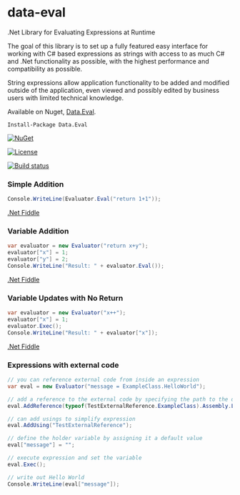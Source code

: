 # data-eval
.Net Library for Evaluating Expressions at Runtime

The goal of this library is to set up a fully featured easy interface for working with C# based expressions as strings with access to as much C# and .Net functionality as possible, with the highest performance and compatibility as possible.

String expressions allow application functionality to be added and modified outside of the application, even viewed and possibly edited by business users with limited technical knowledge.

Available on Nuget, [Data.Eval](https://www.nuget.org/packages/Data.Eval/).

    Install-Package Data.Eval


[![NuGet](https://img.shields.io/nuget/dt/Data.Eval.svg)](https://www.nuget.org/packages/Data.Eval/)

[![License](https://img.shields.io/badge/License-Apache%202.0-blue.svg)](https://opensource.org/licenses/Apache-2.0)

[![Build status](https://ci.appveyor.com/api/projects/status/ewhl0xxqok5yeqr3?svg=true)](https://ci.appveyor.com/project/bruce-dunwiddie/data-eval)

### Simple Addition

```csharp
Console.WriteLine(Evaluator.Eval("return 1+1"));
```

[.Net Fiddle](https://dotnetfiddle.net/DTLu6Z)

### Variable Addition

```csharp
var evaluator = new Evaluator("return x+y");
evaluator["x"] = 1;
evaluator["y"] = 2;
Console.WriteLine("Result: " + evaluator.Eval());
```

[.Net Fiddle](https://dotnetfiddle.net/19moI3)

### Variable Updates with No Return

```csharp
var evaluator = new Evaluator("x++");
evaluator["x"] = 1;
evaluator.Exec();
Console.WriteLine("Result: " + evaluator["x"]);
```

[.Net Fiddle](https://dotnetfiddle.net/K30Ht3)

### Expressions with external code

```csharp
// you can reference external code from inside an expression
var eval = new Evaluator("message = ExampleClass.HelloWorld");

// add a reference to the external code by specifying the path to the dll
eval.AddReference(typeof(TestExternalReference.ExampleClass).Assembly.Location);

// can add usings to simplify expression
eval.AddUsing("TestExternalReference");

// define the holder variable by assigning it a default value
eval["message"] = "";

// execute expression and set the variable
eval.Exec();

// write out Hello World
Console.WriteLine(eval["message"]);
```
